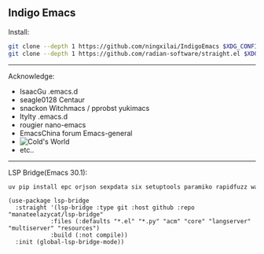 Indigo Emacs
--------------------
Install:

```bash
git clone --depth 1 https://github.com/ningxilai/IndigoEmacs $XDG_CONFIG_HOME/emacs
git clone --depth 1 https://github.com/radian-software/straight.el $XDG_CONFIG_HOME/emacs/straight/repos/straight.el
```
--------------------
Acknowledge:

- IsaacGu .emacs.d
- seagle0128 Centaur
- snackon Witchmacs / pprobst yukimacs
- ltylty .emacs.d
- rougier nano-emacs
- EmacsChina forum Emacs-general
- ![Cold's World](https://coldnight.github.io/dump-brain-with-emacs/)
- etc..

--------------------
LSP Bridge(Emacs 30.1):

``` bash
uv pip install epc orjson sexpdata six setuptools paramiko rapidfuzz watchdog packaging
```

``` emacs-lisp
(use-package lsp-bridge
  :straight '(lsp-bridge :type git :host github :repo "manateelazycat/lsp-bridge"
            :files (:defaults "*.el" "*.py" "acm" "core" "langserver" "multiserver" "resources")
            :build (:not compile))
  :init (global-lsp-bridge-mode))
```
